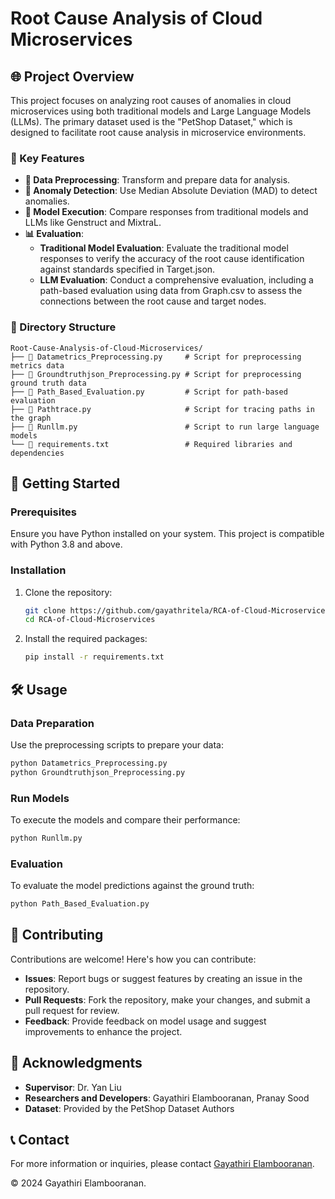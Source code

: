 
# Root Cause Analysis of Cloud Microservices

## 🌐 Project Overview



This project focuses on analyzing root causes of anomalies in cloud microservices using both traditional models and Large Language Models (LLMs). The primary dataset used is the "PetShop Dataset," which is designed to facilitate root cause analysis in microservice environments.

### 🔑 Key Features

- **🔄 Data Preprocessing**: Transform and prepare data for analysis.
- **🚨 Anomaly Detection**: Use Median Absolute Deviation (MAD) to detect anomalies.
- **🤖 Model Execution**: Compare responses from traditional models and LLMs like Genstruct and MixtraL.
- **📊 Evaluation**: 
  - **Traditional Model Evaluation**: Evaluate the traditional model responses to verify the accuracy of the root cause identification against standards specified in Target.json.
  - **LLM Evaluation**: Conduct a comprehensive evaluation, including a path-based evaluation using data from Graph.csv to assess the connections between the root cause and target nodes.


### 📁 Directory Structure

```
Root-Cause-Analysis-of-Cloud-Microservices/
├── 📄 Datametrics_Preprocessing.py     # Script for preprocessing metrics data
├── 📄 Groundtruthjson_Preprocessing.py # Script for preprocessing ground truth data
├── 📄 Path_Based_Evaluation.py         # Script for path-based evaluation
├── 📄 Pathtrace.py                     # Script for tracing paths in the graph
├── 📄 Runllm.py                        # Script to run large language models
└── 📄 requirements.txt                 # Required libraries and dependencies
```

## 🚀 Getting Started

### Prerequisites

Ensure you have Python installed on your system. This project is compatible with Python 3.8 and above.

### Installation

1. Clone the repository:
   ```bash
   git clone https://github.com/gayathritela/RCA-of-Cloud-Microservices.git
   cd RCA-of-Cloud-Microservices
   ```

2. Install the required packages:
   ```bash
   pip install -r requirements.txt
   ```

## 🛠 Usage

### Data Preparation

Use the preprocessing scripts to prepare your data:

```bash
python Datametrics_Preprocessing.py
python Groundtruthjson_Preprocessing.py
```

### Run Models

To execute the models and compare their performance:

```bash
python Runllm.py
```

### Evaluation

To evaluate the model predictions against the ground truth:

```bash
python Path_Based_Evaluation.py
```

## 👥 Contributing

Contributions are welcome! Here's how you can contribute:

- **Issues**: Report bugs or suggest features by creating an issue in the repository.
- **Pull Requests**: Fork the repository, make your changes, and submit a pull request for review.
- **Feedback**: Provide feedback on model usage and suggest improvements to enhance the project.

## 🙏 Acknowledgments

- **Supervisor**: Dr. Yan Liu
- **Researchers and Developers**: Gayathiri Elambooranan, Pranay Sood
- **Dataset**: Provided by the PetShop Dataset Authors

## 📞 Contact

For more information or inquiries, please contact [Gayathiri Elambooranan](https://www.linkedin.com/in/gayathiri-elambooranan).

© 2024 Gayathiri Elambooranan.


